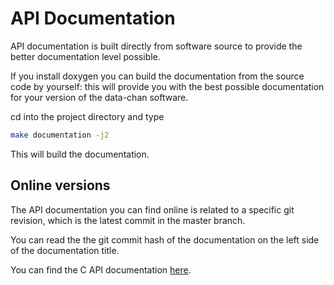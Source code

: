 # API Documentation

API documentation is built directly from software source to provide the better
documentation level possible.

If you install doxygen you can build the documentation from the source code by yourself: this will provide you with the best possible documentation for your
version of the data-chan software.

cd into the project directory and type

```sh
make documentation -j2
```

This will build the documentation.

## Online versions

The API documentation you can find online is related to a specific git revision, which is the latest commit in the master branch.

You can read the the git commit hash of the documentation on the left side of the documentation title.

You can find the C API documentation [here](C_API/html).

